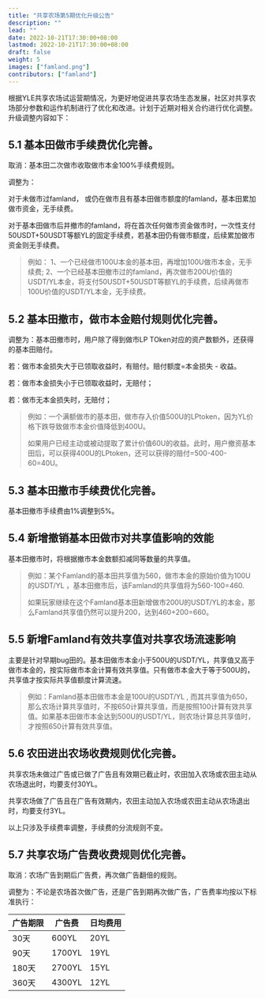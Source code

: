 ```yaml
---
title: "共享农场第5期优化升级公告"
description: ""
lead: ""
date: 2022-10-21T17:30:00+08:00
lastmod: 2022-10-21T17:30:00+08:00
draft: false
weight: 5
images: ["famland.png"]
contributors: ["famland"]
---
```


根据YLE共享农场试运营期情况，为更好地促进共享农场生态发展，社区对共享农场部分参数和运作机制进行了优化和改进。计划于近期对相关合约进行优化调整。升级调整内容如下：

## 5.1 基本田做市手续费优化完善。

取消：基本田二次做市收取做市本金100%手续费规则。

调整为：

对于未做市过famland， 或仍在做市且有基本田做市额度的famland，基本田累加做市资金，无手续费。

对于基本田做市后并撤市的famland，将在首次任何做市资金做市时，一次性支付50USDT+50USDT等额YL的固定手续费，若基本田仍有做市额度，后续累加做市资金则无手续费。

> 例如：
> 1、一个已经做市100U本金的基本田，再增加100U做市本金，无手续费;
> 2、一个已经基本田撤市过的famland，再次做市200U价值的USDT/YL本金，将支付50USDT+50USDT等额YL的手续费，后续再做市100U价值的USDT/YL本金，无手续费。


## 5.2 基本田撤市，做市本金赔付规则优化完善。

调整为：基本田撤市时，用户除了得到做市LP TOken对应的资产数额外，还获得的基本田赔付。

若：做市本金损失大于已领取收益时，有赔付。赔付额度=本金损失 - 收益。

若：做市本金损失小于已领取收益时，无赔付；

若：做市无本金损失时，无赔付；

> 例如：一个满额做市的基本田，做市存入价值500U的LPtoken，因为YL价格下跌导致做市本金价值降低到400U。
>
> 如果用户已经主动或被动提取了累计价值60U的收益。此时，用户撤资基本田后，可以获得400U的LPtoken，还可以获得的赔付=500-400-60=40U。




## 5.3 基本田撤市手续费优化完善。

基本田撤市手续费由1%调整到5%。


## 5.4 新增撤销基本田做市对共享值影响的效能

基本田撤市时，将根据撤市本金数额扣减同等数量的共享值。

> 例如：某个Famland的基本田共享值为560，做市本金的原始价值为100U的USDT/YL ，基本田撤市后，该Famland的共享值将为560-100=460.
>
> 如果玩家继续在这个Famland基本田新增做市200U的USDT/YL的本金，那么Famland共享值仍然可以提升200，达到460+200=660。


## 5.5 新增Famland有效共享值对共享农场流速影响

主要是针对早期bug田的。基本田做市本金小于500U的USDT/YL，共享值又高于做市本金的，按实际做市本金计算有效共享值。只有做市本金大于等于500U的，共享值才按实际共享值额度计算流速。

> 例如：Famland基本田做市本金是100U的USDT/YL , 而其共享值为650，那么农场计算共享值时，不按650计算共享值，而是按照100计算有效共享值。如果基本田做市本金达到500U的USDT/YL，则农场计算总共享值时，才按照650计算有效共享值。


## 5.6 农田进出农场收费规则优化完善。

共享农场未做过广告或已做了广告且有效期已截止时，农田加入农场或农田主动从农场退出时，均要支付30YL。

共享农场做了广告且在广告有效期内，农田主动加入农场或农田主动从农场退出时，均要支付3YL。

以上只涉及手续费率调整，手续费的分流规则不变。


## 5.7  共享农场广告费收费规则优化完善。

取消：农场广告到期后广告费，再次做广告翻倍的规则。

调整为：不论是农场首次做广告，还是广告到期再次做广告，广告费率均按以下标准执行：

|广告期限|广告费|日均费用|
| --- | --- | --- |
|30天|600YL|20YL|
|90天|1700YL|19YL|
|180天|2700YL|15YL|
|360天|4300YL|12YL|

